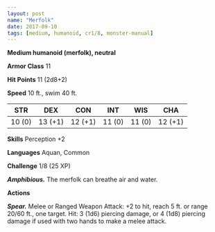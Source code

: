```yaml
---
layout: post
name: "Merfolk"
date: 2017-09-10
tags: [medium, humanoid, cr1/8, monster-manual]
---
```


**Medium humanoid (merfolk), neutral**

**Armor Class** 11

**Hit Points** 11 (2d8+2)

**Speed** 10 ft., swim 40 ft.

|   STR   |   DEX   |   CON   |   INT   |   WIS   |   CHA   |
|:-----:|:-----:|:-----:|:-----:|:-----:|:-----:|
| 10 (0) | 13 (+1) | 12 (+1) | 11 (0) | 11 (0) | 12 (+1) |

**Skills** Perception +2

**Languages** Aquan, Common

**Challenge** 1/8 (25 XP)

***Amphibious.*** The merfolk can breathe air and water.

**Actions**

***Spear.*** Melee or Ranged Weapon Attack: +2 to hit, reach 5 ft. or range 20/60 ft., one target. Hit: 3 (1d6) piercing damage, or 4 (1d8) piercing damage if used with two hands to make a melee attack.

